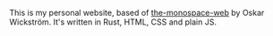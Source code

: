 This is my personal website, based of [the-monospace-web](https://github.com/owickstrom/the-monospace-web) by Oskar Wickström.
It's written in Rust, HTML, CSS and plain JS.
